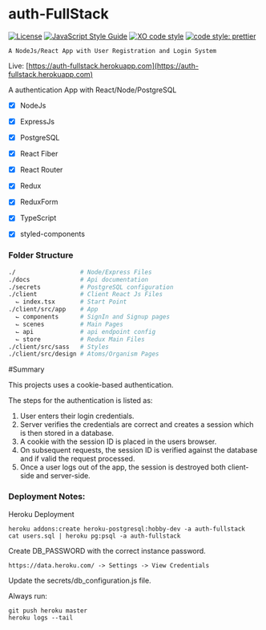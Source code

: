 # auth-FullStack
[![License](https://img.shields.io/badge/license-MIT-blue.svg?style=flat-square)](https://github.com/inPhoenix/)
[![JavaScript Style Guide](https://img.shields.io/badge/code_style-standard-brightgreen.svg)](https://standardjs.com)
[![XO code style](https://img.shields.io/badge/code_style-XO-5ed9c7.svg)](https://github.com/xojs/xo)
[![code style: prettier](https://img.shields.io/badge/code_style-prettier-ff69b4.svg?style=flat-square)](https://github.com/prettier/prettier)

    A NodeJs/React App with User Registration and Login System
    
Live: 
[https://auth-fullstack.herokuapp.com](https://auth-fullstack.herokuapp.com)

A authentication App with React/Node/PostgreSQL

- [x] NodeJs
- [x] ExpressJs
- [x] PostgreSQL
- [x] React Fiber
- [x] React Router
- [x] Redux
- [x] ReduxForm
- [x] TypeScript
- [x] styled-components
    

### Folder Structure

```sh
./                  # Node/Express Files
./docs              # Api documentation
./secrets           # PostgreSQL configuration
./client            # Client React Js Files
  ⌙ index.tsx       # Start Point
./client/src/app    # App
  ⌙ components      # SignIn and Signup pages
  ⌙ scenes          # Main Pages
  ⌙ api             # api endpoint config
  ⌙ store           # Redux Main Files
./client/src/sass   # Styles
./client/src/design # Atoms/Organism Pages
```  

#Summary

This projects uses a cookie-based authentication.

The steps for the authentication is listed as:

1. User enters their login credentials.
2. Server verifies the credentials are correct and creates a session which is then stored in a database.
3. A cookie with the session ID is placed in the users browser.
4. On subsequent requests, the session ID is verified against the database and if valid the request processed.
5. Once a user logs out of the app, the session is destroyed both client-side and server-side.


### Deployment Notes:

Heroku Deployment

    heroku addons:create heroku-postgresql:hobby-dev -a auth-fullstack
    cat users.sql | heroku pg:psql -a auth-fullstack
    
Create DB_PASSWORD with the correct instance password.
    
    https://data.heroku.com/ -> Settings -> View Credentials

Update the secrets/db_configuration.js file.

Always run:

    git push heroku master
    heroku logs --tail
